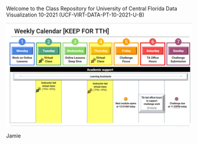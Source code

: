 Welcome to the Class Repository for University of Central Florida Data Visualization 10-2021 (UCF-VIRT-DATA-PT-10-2021-U-B)

![Weekly Class Schedule](./Images/Weekly%20Calendar.jpg)

Jamie


